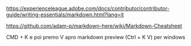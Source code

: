 https://experienceleague.adobe.com/docs/contributor/contributor-guide/writing-essentials/markdown.html?lang=it

https://github.com/adam-p/markdown-here/wiki/Markdown-Cheatsheet


CMD + K e poi premo V apro markdown preview
(Ctrl + K V) per windows
